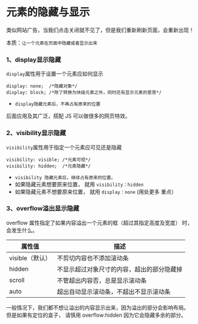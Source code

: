 # 元素的隐藏与显示

类似网站广告，当我们点击关闭就不见了，但是我们重新刷新页面，会重新出现！

本质：`让一个元素在页面中隐藏或者显示出来`

### 1、display显示隐藏

`display`属性用于设置一个元素应如何显示

```
display: none;  /*隐藏对象*/
display: block; /*除了转换为块级元素之外，同时还有显示元素的意思*/
```

* `display隐藏元素后，不再占有原来的位置`

后面应用及其广泛，搭配 JS 可以做很多的网页特效。

### 2、visibility显示隐藏

`visibility`属性用于指定一个元素应可见还是隐藏

```
visibility: visible; /*元素可视*/
visibility: hidden;  /*元素隐藏*/
```

* `visibility 隐藏元素后，继续占有原来的位置。`
* 如果隐藏元素想要原来位置， 就用 `visibility：hidden`
* 如果隐藏元素不想要原来位置， 就用 `display：none` (用处更多 重点）

### 3、overflow溢出显示隐藏

overflow 属性指定了如果内容溢出一个元素的框（超过其指定高度及宽度） 时，会发生什么。

| 属性值         | 描述                    |
|-------------|-----------------------|
| visible（默认） | 不剪切内容也不添加滚动条          |
| hidden      | 不显示超过对象尺寸的内容，超出的部分隐藏掉 |
| scroll      | 不管超出内容否，总是显示滚动条       |
| auto        | 超出自动显示滚动条，不超出不显示滚动条   |

一般情况下，我们都不想让溢出的内容显示出来，因为溢出的部分会影响布局。  
但是如果有定位的盒子， 请慎用 overflow:hidden 因为它会隐藏多余的部分。
